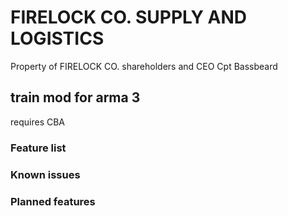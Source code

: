 <h1>FIRELOCK CO. SUPPLY AND LOGISTICS</h1>
<p>Property of FIRELOCK CO. shareholders and CEO Cpt Bassbeard</p>
<h2>train mod for arma 3</h2>
requires CBA
<h3>Feature list</h3>
<h3>Known issues</h3>
<h3>Planned features</h3>
